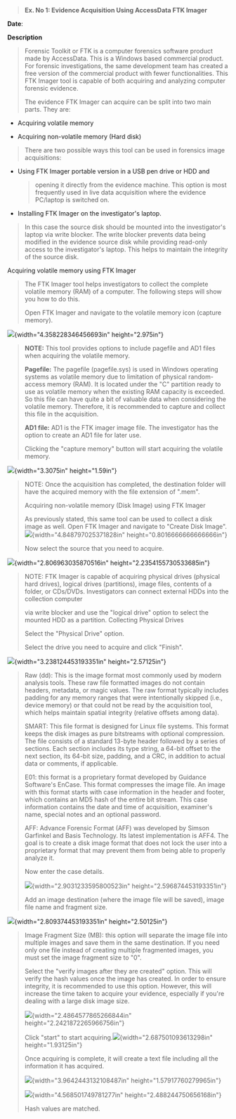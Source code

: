 > **Ex. No 1: Evidence Acquisition Using AccessData FTK Imager**

**Date**:

**Description**

> Forensic Toolkit or FTK is a computer forensics software product made
> by AccessData. This is a Windows based commercial product. For
> forensic investigations, the same development team has created a free
> version of the commercial product with fewer functionalities. This FTK
> Imager tool is capable of both acquiring and analyzing computer
> forensic evidence.
>
> The evidence FTK Imager can acquire can be split into two main parts.
> They are:

-   Acquiring volatile memory

-   Acquiring non-volatile memory (Hard disk)

> There are two possible ways this tool can be used in forensics image
> acquisitions:

-   Using FTK Imager portable version in a USB pen drive or HDD and
    > opening it directly from the evidence machine. This option is most
    > frequently used in live data acquisition where the evidence
    > PC/laptop is switched on.

-   Installing FTK Imager on the investigator's laptop.

> In this case the source disk should be mounted into the investigator's
> laptop via write blocker. The write blocker prevents data being
> modified in the evidence source disk while providing read-only access
> to the investigator's laptop. This helps to maintain the integrity of
> the source disk.

Acquiring volatile memory using FTK Imager

> The FTK Imager tool helps investigators to collect the complete
> volatile memory (RAM) of a computer. The following steps will show you
> how to do this.
>
> Open FTK Imager and navigate to the volatile memory icon (capture
> memory).

![](media/image3.jpg){width="4.358228346456693in" height="2.975in"}

> **NOTE:** This tool provides options to include pagefile and AD1 files
> when acquiring the volatile memory.
>
> **Pagefile:** The pagefile (pagefile.sys) is used in Windows operating
> systems as volatile memory due to limitation of physical random-access
> memory (RAM). It is located under the "C" partition ready to use as
> volatile memory when the existing RAM capacity is exceeded. So this
> file can have quite a bit of valuable data when considering the
> volatile memory. Therefore, it is recommended to capture and collect
> this file in the acquisition.
>
> **AD1 file:** AD1 is the FTK imager image file. The investigator has
> the option to create an AD1 file for later use.
>
> Clicking the "capture memory" button will start acquiring the volatile
> memory.

![](media/image5.jpg){width="3.3075in" height="1.59in"}

> NOTE: Once the acquisition has completed, the destination folder will
> have the acquired memory with the file extension of ".mem".
>
> Acquiring non-volatile memory (Disk Image) using FTK Imager
>
> As previously stated, this same tool can be used to collect a disk
> image as well. Open FTK Imager and navigate to "Create Disk
> Image".![](media/image2.jpg){width="4.848797025371828in"
> height="0.8016666666666666in"}
>
> Now select the source that you need to acquire.

![](media/image1.jpg){width="2.806963035870516in"
height="2.2354155730533685in"}

> NOTE: FTK Imager is capable of acquiring physical drives (physical
> hard drives), logical drives (partitions), image files, contents of a
> folder, or CDs/DVDs. Investigators can connect external HDDs into the
> collection computer
>
> via write blocker and use the "logical drive" option to select the
> mounted HDD as a partition. Collecting Physical Drives
>
> Select the "Physical Drive" option.
>
> Select the drive you need to acquire and click "Finish".

![](media/image8.jpg){width="3.238124453193351in" height="2.57125in"}

> Raw (dd): This is the image format most commonly used by modern
> analysis tools. These raw file formatted images do not contain
> headers, metadata, or magic values. The raw format typically includes
> padding for any memory ranges that were intentionally skipped (i.e.,
> device memory) or that could not be read by the acquisition tool,
> which helps maintain spatial integrity (relative offsets among data).
>
> SMART: This file format is designed for Linux file systems. This
> format keeps the disk images as pure bitstreams with optional
> compression. The file consists of a standard 13-byte header followed
> by a series of sections. Each section includes its type string, a
> 64-bit offset to the next section, its 64-bit size, padding, and a
> CRC, in addition to actual data or comments, if applicable.
>
> E01: this format is a proprietary format developed by Guidance
> Software's EnCase. This format compresses the image file. An image
> with this format starts with case information in the header and
> footer, which contains an MD5 hash of the entire bit stream. This case
> information contains the date and time of acquisition, examiner's
> name, special notes and an optional password.
>
> AFF: Advance Forensic Format (AFF) was developed by Simson Garfinkel
> and Basis Technology. Its latest implementation is AFF4. The goal is
> to create a disk image format that does not lock the user into a
> proprietary format that may prevent them from being able to properly
> analyze it.
>
> Now enter the case details.
>
> ![](media/image6.jpg){width="2.9031233595800523in"
> height="2.596874453193351in"}
>
> Add an image destination (where the image file will be saved), image
> file name and fragment size.

![](media/image10.jpg){width="2.809374453193351in" height="2.50125in"}

> Image Fragment Size (MB): this option will separate the image file
> into multiple images and save them in the same destination. If you
> need only one file instead of creating multiple fragmented images, you
> must set the image fragment size to "0".
>
> Select the "verify images after they are created" option. This will
> verify the hash values once the image has created. In order to ensure
> integrity, it is recommended to use this option. However, this will
> increase the time taken to acquire your evidence, especially if you're
> dealing with a large disk image size.
>
> ![](media/image7.jpg){width="2.4864577865266844in"
> height="2.2421872265966756in"}
>
> Click "start" to start
> acquiring.![](media/image11.jpg){width="2.687501093613298in"
> height="1.93125in"}
>
> Once acquiring is complete, it will create a text file including all
> the information it has acquired.
>
> ![](media/image9.png){width="3.9642443132108487in"
> height="1.57917760279965in"}
>
> ![](media/image4.png){width="4.568501749781277in"
> height="2.488244750656168in"}
>
> Hash values are matched.
